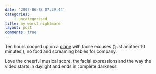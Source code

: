 ```yaml
---
date: '2007-06-28 07:29:44'
categories:
    - uncategorised
title: my worst nightmare
layout: post
comments: true
---
```


Ten hours cooped up on a
[plane](http://consumerist.com/consumer/videos/customer-records-his-7+hour-delayed-flight-in-all-its-baby+screaming-glory-272901.php)
with facile excuses ('just another 10 minutes'), no food and screaming
babies for company.

Love the cheerful musical score, the facial expressions and the way the
video starts in daylight and ends in complete darkness.
